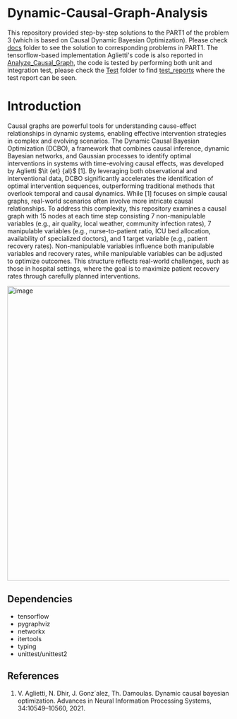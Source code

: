 # Dynamic-Causal-Graph-Analysis
This repository provided step-by-step solutions to the PART1 of the problem 3 (which is based on Causal Dynamic Bayesian Optimization). Please check [docs](docs) folder to see the solution to corresponding problems in PART1. The tensorflow-based implementation Aglietti's code is also reported in [Analyze_Causal_Graph](Analyze_Causal_Graph), the code is tested by performing both unit and integration test, please check the [Test](Test) folder to find [test_reports](test_reports) where the test report can be seen.
# Introduction

Causal graphs are powerful tools for understanding cause-effect relationships in dynamic systems, enabling effective intervention strategies in complex and evolving scenarios. The Dynamic Causal Bayesian Optimization (DCBO), a framework that combines causal inference, dynamic Bayesian networks, and Gaussian processes to identify optimal interventions in systems with time-evolving causal effects, was developed by Aglietti $\it {et}  {al}$ [1]. By leveraging both observational and interventional data, DCBO significantly accelerates the identification of optimal intervention sequences, outperforming traditional methods that overlook temporal and causal dynamics. While [1] focuses on simple causal graphs, real-world scenarios often involve more intricate causal relationships. To address this complexity, this repository examines a causal graph with 15 nodes at each time step consisting 7 non-manipulable variables (e.g., air quality, local weather, community infection rates), 7 manipulable variables (e.g., nurse-to-patient ratio, ICU bed allocation, availability of specialized doctors), and 1 target variable (e.g., patient recovery rates). Non-manipulable variables influence both manipulable variables and recovery rates, while manipulable variables can be adjusted to optimize outcomes. This structure reflects real-world challenges, such as those in hospital settings, where the goal is to maximize patient recovery rates through carefully planned interventions.

<img width="667" alt="image" src="https://github.com/user-attachments/assets/8d61e13a-9aa6-4659-9010-bf40bcc26196" />

## Dependencies
- tensorflow
- pygraphviz
- networkx
- itertools
- typing
- unittest/unittest2

## References
1. V. Aglietti, N. Dhir, J. Gonz´alez, Th. Damoulas. Dynamic causal bayesian optimization. Advances in Neural Information Processing Systems, 34:10549–10560, 2021.
  
